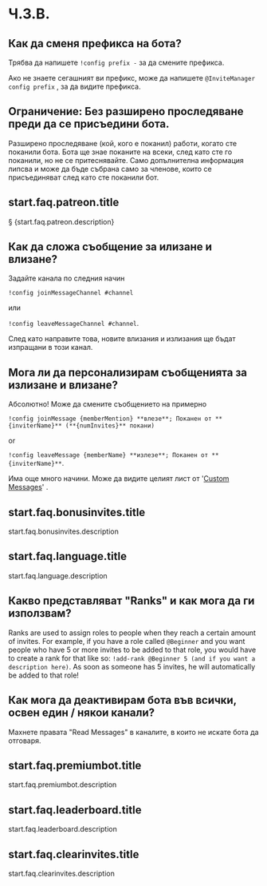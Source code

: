 # Ч.З.В.

## Как да сменя префикса на бота?

Трябва да напишете `!config prefix -` за да смените префикса.

Ако не знаете сегашният ви префикс, може да напишете `@InviteManager config prefix` , за да видите префикса.

## Ограничение: Без разширено проследяване преди да се присъедини бота.

Разширено проследяване (кой, кого е поканил) работи, когато сте поканили бота. Бота ще знае поканите на всеки, след като сте го поканили, но не се притеснявайте. Само допълнителна информация липсва и може да бъде събрана само за членове, които се присъединяват след като сте поканили бот.

## start.faq.patreon.title

§ {start.faq.patreon.description}

## Как да сложа съобщение за илизане и влизане?

Задайте канала по следния начин

`!config joinMessageChannel #channel`

или

`!config leaveMessageChannel #channel`.

След като направите това, новите влизания и излизания ще бъдат изпращани в този канал.

## Мога ли да персонализирам съобщенията за излизане и влизане?

Абсолютно! Може да смените съобщението на примерно

`!config joinMessage {memberMention} **влезе**; Поканен от **{inviterName}** (**{numInvites}** покани)`

or

`!config leaveMessage {memberName} **излезе**; Поканен от **{inviterName}**`.

Има още много начини. Може да видите целият лист от '[Custom Messages](/bg/modules/invites/custom-messages.md)' .

## start.faq.bonusinvites.title

start.faq.bonusinvites.description

## start.faq.language.title

start.faq.language.description

## Какво представляват "Ranks" и как мога да ги използвам?

Ranks are used to assign roles to people when they reach a certain amount of invites. For example, if you have a role called `@Beginner` and you want people who have 5 or more invites to be added to that role, you would have to create a rank for that like so: `!add-rank @Beginner 5 (and if you want a description here)`. As soon as someone has 5 invites, he will automatically be added to that role!

## Как мога да деактивирам бота във всички, освен един / някои канали?

Махнете правата "Read Messages" в каналите, в които не искате бота да отговаря.

## start.faq.premiumbot.title

start.faq.premiumbot.description

## start.faq.leaderboard.title

start.faq.leaderboard.description

## start.faq.clearinvites.title

start.faq.clearinvites.description
